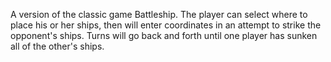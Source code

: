A version of the classic game Battleship. The player can select where to place his or her ships, then will enter coordinates in an attempt to strike the opponent's ships. Turns will go back and forth until one player has sunken all of the other's ships.
